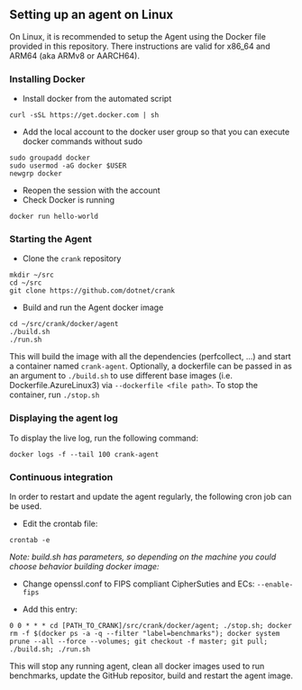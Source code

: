 ## Setting up an agent on Linux

On Linux, it is recommended to setup the Agent using the Docker file provided in this repository.
There instructions are valid for x86_64 and ARM64 (aka ARMv8 or AARCH64).

### Installing Docker

- Install docker from the automated script

```
curl -sSL https://get.docker.com | sh
```

- Add the local account to the docker user group so that you can execute docker commands without sudo

```
sudo groupadd docker
sudo usermod -aG docker $USER
newgrp docker
```

- Reopen the session with the account
- Check Docker is running

```
docker run hello-world
```

### Starting the Agent

- Clone the `crank` repository

```
mkdir ~/src
cd ~/src
git clone https://github.com/dotnet/crank
```

- Build and run the Agent docker image

```
cd ~/src/crank/docker/agent
./build.sh
./run.sh
```

This will build the image with all the dependencies (perfcollect, ...) and start a container named `crank-agent`.
Optionally, a dockerfile can be passed in as an argument to `./build.sh` to use different base images (i.e. Dockerfile.AzureLinux3) via `--dockerfile <file path>`.
To stop the container, run `./stop.sh`

### Displaying the agent log

To display the live log, run the following command:

```
docker logs -f --tail 100 crank-agent
```

### Continuous integration

In order to restart and update the agent regularly, the following cron job can be used.

- Edit the crontab file:

```
crontab -e
```

_Note: build.sh has parameters, so depending on the machine you could choose behavior building docker image:_
- Change openssl.conf to FIPS compliant CipherSuties and ECs: `--enable-fips`

- Add this entry:

```
0 0 * * * cd [PATH_TO_CRANK]/src/crank/docker/agent; ./stop.sh; docker rm -f $(docker ps -a -q --filter "label=benchmarks"); docker system prune --all --force --volumes; git checkout -f master; git pull; ./build.sh; ./run.sh
```

This will stop any running agent, clean all docker images used to run benchmarks, update the GitHub repositor, build and restart the agent image.
